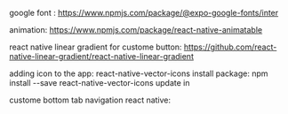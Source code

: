 google font :
   https://www.npmjs.com/package/@expo-google-fonts/inter

animation:
https://www.npmjs.com/package/react-native-animatable


react native linear gradient for custome button:
 https://github.com/react-native-linear-gradient/react-native-linear-gradient


adding icon to the app: react-native-vector-icons
 install package: npm install --save react-native-vector-icons
 update in 

custome bottom tab navigation react native:

